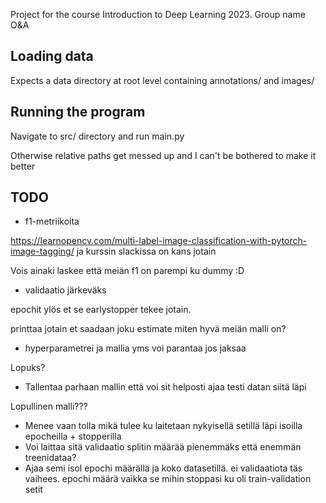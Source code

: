 Project for the course Introduction to Deep Learning 2023. Group name O&A

## Loading data

Expects a data directory at root level containing annotations/ and images/

## Running the program

Navigate to src/ directory and run main.py

Otherwise relative paths get messed up and I can't be bothered to make it better

## TODO

* f1-metriikoita

https://learnopencv.com/multi-label-image-classification-with-pytorch-image-tagging/
ja kurssin slackissa on kans jotain

Vois ainaki laskee että meiän f1 on parempi ku dummy :D

* validaatio järkeväks

epochit ylös et se earlystopper tekee jotain.

printtaa jotain et saadaan joku estimate miten hyvä meiän malli on? 

* hyperparametrei ja mallia yms voi parantaa jos jaksaa

Lopuks?

* Tallentaa parhaan mallin että voi sit helposti ajaa testi datan siitä läpi

Lopullinen malli???
* Menee vaan tolla mikä tulee ku laitetaan nykyisellä setillä läpi isoilla epocheilla + stopperilla
* Voi laittaa sitä validaatio splitin määrää pienemmäks että enemmän treenidataa?
* Ajaa semi isol epochi määrällä ja koko datasetillä. ei validaatiota täs vaihees. epochi määrä vaikka se mihin stoppasi ku oli train-validation setit